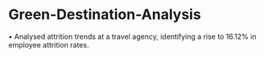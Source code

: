 # Green-Destination-Analysis
•	Analysed attrition trends at a travel agency, identifying a rise to 16.12% in employee attrition rates.
